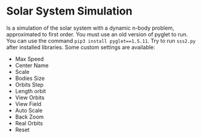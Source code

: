 # Solar System Simulation
Is a simulation of the solar system with a dynamic n-body problem, approximated to first order.
You must use an old version of pyglet to run. You can use the command `pip3 install pyglet==1.5.11`.
Try to run `sss2.py` after installed libraries.
Some custom settings are available:
- Max Speed
- Center Name
- Scale
- Bodies Size
- Orbits Step
- Length orbit
- View Orbits
- View Field
- Auto Scale
- Back Zoom
- Real Orbits
- Reset
